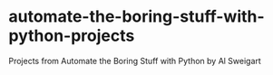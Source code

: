 # automate-the-boring-stuff-with-python-projects
Projects from Automate the Boring Stuff with Python by Al Sweigart
